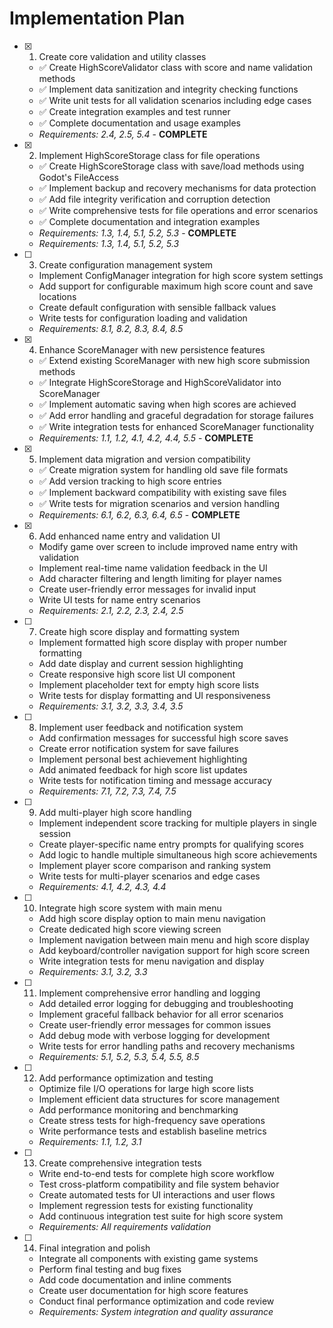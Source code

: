 # Implementation Plan

- [x] 1. Create core validation and utility classes
  - ✅ Create HighScoreValidator class with score and name validation methods
  - ✅ Implement data sanitization and integrity checking functions
  - ✅ Write unit tests for all validation scenarios including edge cases
  - ✅ Create integration examples and test runner
  - ✅ Complete documentation and usage examples
  - _Requirements: 2.4, 2.5, 5.4_ - **COMPLETE**

- [x] 2. Implement HighScoreStorage class for file operations
  - ✅ Create HighScoreStorage class with save/load methods using Godot's FileAccess
  - ✅ Implement backup and recovery mechanisms for data protection
  - ✅ Add file integrity verification and corruption detection
  - ✅ Write comprehensive tests for file operations and error scenarios
  - ✅ Complete documentation and integration examples
  - _Requirements: 1.3, 1.4, 5.1, 5.2, 5.3_ - **COMPLETE**
  - _Requirements: 1.3, 1.4, 5.1, 5.2, 5.3_

- [ ] 3. Create configuration management system
  - Implement ConfigManager integration for high score system settings
  - Add support for configurable maximum high score count and save locations
  - Create default configuration with sensible fallback values
  - Write tests for configuration loading and validation
  - _Requirements: 8.1, 8.2, 8.3, 8.4, 8.5_

- [x] 4. Enhance ScoreManager with new persistence features
  - ✅ Extend existing ScoreManager with new high score submission methods
  - ✅ Integrate HighScoreStorage and HighScoreValidator into ScoreManager
  - ✅ Implement automatic saving when high scores are achieved
  - ✅ Add error handling and graceful degradation for storage failures
  - ✅ Write integration tests for enhanced ScoreManager functionality
  - _Requirements: 1.1, 1.2, 4.1, 4.2, 4.4, 5.5_ - **COMPLETE**

- [x] 5. Implement data migration and version compatibility
  - ✅ Create migration system for handling old save file formats
  - ✅ Add version tracking to high score entries
  - ✅ Implement backward compatibility with existing save files
  - ✅ Write tests for migration scenarios and version handling
  - _Requirements: 6.1, 6.2, 6.3, 6.4, 6.5_ - **COMPLETE**

- [x] 6. Add enhanced name entry and validation UI





  - Modify game over screen to include improved name entry with validation
  - Implement real-time name validation feedback in the UI
  - Add character filtering and length limiting for player names
  - Create user-friendly error messages for invalid input
  - Write UI tests for name entry scenarios
  - _Requirements: 2.1, 2.2, 2.3, 2.4, 2.5_

- [ ] 7. Create high score display and formatting system
  - Implement formatted high score display with proper number formatting
  - Add date display and current session highlighting
  - Create responsive high score list UI component
  - Implement placeholder text for empty high score lists
  - Write tests for display formatting and UI responsiveness
  - _Requirements: 3.1, 3.2, 3.3, 3.4, 3.5_

- [ ] 8. Implement user feedback and notification system
  - Add confirmation messages for successful high score saves
  - Create error notification system for save failures
  - Implement personal best achievement highlighting
  - Add animated feedback for high score list updates
  - Write tests for notification timing and message accuracy
  - _Requirements: 7.1, 7.2, 7.3, 7.4, 7.5_

- [ ] 9. Add multi-player high score handling
  - Implement independent score tracking for multiple players in single session
  - Create player-specific name entry prompts for qualifying scores
  - Add logic to handle multiple simultaneous high score achievements
  - Implement player score comparison and ranking system
  - Write tests for multi-player scenarios and edge cases
  - _Requirements: 4.1, 4.2, 4.3, 4.4_

- [ ] 10. Integrate high score system with main menu
  - Add high score display option to main menu navigation
  - Create dedicated high score viewing screen
  - Implement navigation between main menu and high score display
  - Add keyboard/controller navigation support for high score screen
  - Write integration tests for menu navigation and display
  - _Requirements: 3.1, 3.2, 3.3_

- [ ] 11. Implement comprehensive error handling and logging
  - Add detailed error logging for debugging and troubleshooting
  - Implement graceful fallback behavior for all error scenarios
  - Create user-friendly error messages for common issues
  - Add debug mode with verbose logging for development
  - Write tests for error handling paths and recovery mechanisms
  - _Requirements: 5.1, 5.2, 5.3, 5.4, 5.5, 8.5_

- [ ] 12. Add performance optimization and testing
  - Optimize file I/O operations for large high score lists
  - Implement efficient data structures for score management
  - Add performance monitoring and benchmarking
  - Create stress tests for high-frequency save operations
  - Write performance tests and establish baseline metrics
  - _Requirements: 1.1, 1.2, 3.1_

- [ ] 13. Create comprehensive integration tests
  - Write end-to-end tests for complete high score workflow
  - Test cross-platform compatibility and file system behavior
  - Create automated tests for UI interactions and user flows
  - Implement regression tests for existing functionality
  - Add continuous integration test suite for high score system
  - _Requirements: All requirements validation_

- [ ] 14. Final integration and polish
  - Integrate all components with existing game systems
  - Perform final testing and bug fixes
  - Add code documentation and inline comments
  - Create user documentation for high score features
  - Conduct final performance optimization and code review
  - _Requirements: System integration and quality assurance_